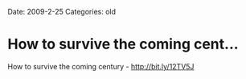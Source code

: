 Date: 2009-2-25
Categories: old

# How to survive the coming cent...

How to survive the coming century - <a href="http://bit.ly/12TV5J" rel="nofollow">http://bit.ly/12TV5J</a>
